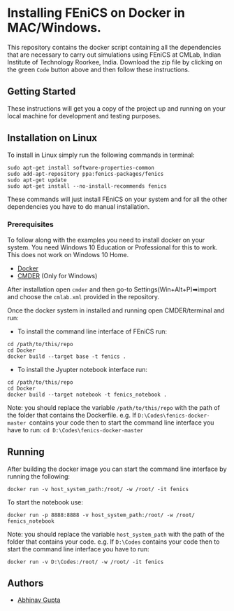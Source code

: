 # Installing FEniCS on Docker in MAC/Windows.

This repository contains the docker script containing all the dependencies that are necessary to carry out simulations using FEniCS at CMLab, Indian Institute of Technology Roorkee, India. Download the zip file by clicking on the green `Code` button above and then follow these instructions.

## Getting Started

These instructions will get you a copy of the project up and running on your local machine for development and testing purposes. 

## Installation on Linux

To install in Linux simply run the following commands in terminal:

```
sudo apt-get install software-properties-common
sudo add-apt-repository ppa:fenics-packages/fenics
sudo apt-get update
sudo apt-get install --no-install-recommends fenics
```

These commands will just install FEniCS on your system and for all the other dependencies you have to do manual installation.

### Prerequisites

To follow along with the examples you need to install docker on your system. You need Windows 10 Education or Professional for this to work. This does not work on Windows 10 Home.

* [Docker](https://www.docker.com/products/docker-desktop)
* [CMDER](https://cmder.net/) (Only for Windows)

After installation open `cmder` and then go-to Settings(Win+Alt+P)➡import and choose the `cmlab.xml` provided in the repository.

Once the docker system in installed and running open CMDER/terminal and run:

- To install the command line interface of FEniCS run:

```
cd /path/to/this/repo
cd Docker
docker build --target base -t fenics .
```

- To install the Jyupter notebook interface run:

```
cd /path/to/this/repo
cd Docker
docker build --target notebook -t fenics_notebook .
```

Note: you should replace the variable `/path/to/this/repo` with the path of the folder that contains the Dockerfile. e.g. If  `D:\Codes\fenics-docker-master `contains your code then to start the command line interface you have to run: `cd D:\Codes\fenics-docker-master`

## Running

After building the docker image you can start the command line interface by running the following:

```
docker run -v host_system_path:/root/ -w /root/ -it fenics
```

To start the notebook use:

```
docker run -p 8888:8888 -v host_system_path:/root/ -w /root/ fenics_notebook
```

Note: you should replace the variable `host_system_path` with the path of the folder that contains your code. e.g. If  `D:\Codes` contains your code then to start the command line interface you have to run:

```
docker run -v D:\Codes:/root/ -w /root/ -it fenics
```

## Authors

* [Abhinav Gupta](https://computationalmechanics.in/rajib_teams/abhinav-gupta/)
